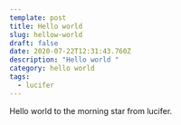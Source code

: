 ```yaml
---
template: post
title: Hello world
slug: hellow-world
draft: false
date: 2020-07-22T12:31:43.760Z
description: "Hello world "
category: hello world
tags:
  - lucifer
---
```

Hello world to the morning star from lucifer.